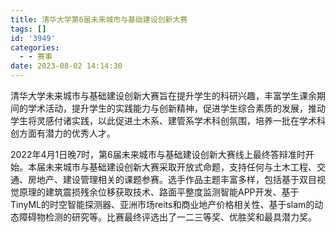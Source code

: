 ```yaml
---
title: 清华大学第6届未来城市与基础建设创新大赛
tags: []
id: '3949'
categories:
  - - 赛事
date: 2023-08-02 14:14:30
---
```


清华大学未来城市与基础建设创新大赛旨在提升学生的科研兴趣，丰富学生课余期间的学术活动，提升学生的实践能力与创新精神，促进学生综合素质的发展，推动学生将灵感付诸实践，以此促进土木系、建管系学术科创氛围，培养一批在学术科创方面有潜力的优秀人才。

2022年4月1日晚7时，第6届未来城市与基础建设创新大赛线上最终答辩准时开始。本届未来城市与基础建设创新大赛采取开放式命题，支持任何与土木工程、交通、房地产、建设管理相关的课题参赛。选手作品主题丰富多样，包括基于双目视觉原理的建筑震损残余位移获取技术、路面平整度监测智能APP开发、基于TinyML的时空智能探测器、亚洲市场reits和商业地产价格相关性、基于slam的动态障碍物检测的研究等。比赛最终评选出了一二三等奖、优胜奖和最具潜力奖。